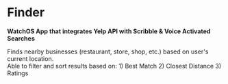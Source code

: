 # Finder

**WatchOS App that integrates Yelp API with Scribble & Voice Activated Searches**

Finds nearby businesses (restaurant, store, shop, etc.) based on user's current location. <br>
Able to filter and sort results based on: 1) Best Match 2) Closest Distance 3) Ratings <br>

